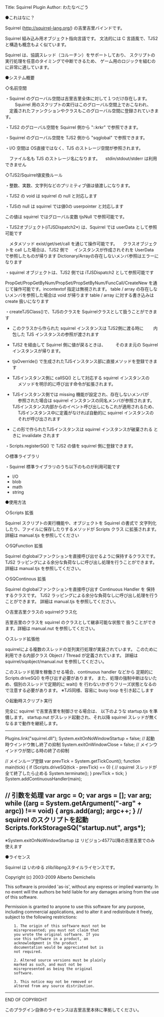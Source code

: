 ﻿Title: Squirrel Plugin
Author: わたなべごう

●これはなに？

Squirrel (http://squirrel-lang.org/) の吉里吉里バインドです。

Squirrel 組み込み用オブジェクト指向言語です。
文法的には C 言語風で、TJS2 と構造も概念もよく似ています。

Squirrel は、協調スレッド（コルーチン）をサポートしており、
スクリプトの実行処理を任意のタイミングで中断できるため、
ゲーム用のロジックを組むのに非常に適しています。

●システム概要

◇名前空間

・Squirrel のグローバル空間は吉里吉里全体に対して１つだけ存在します。
　
　Squirrel 用のスクリプトの実行はこのグローバル空間上でおこなわれ、
　定義されたファンクションやクラスもこのグローバル空間に登録されていきます。

・TJS2 のグローバル空間を Squirrel 側から "::krkr" で参照できます。

・Squirrel のグローバル空間を TJS2 側から "sqglobal" で参照できます。

・I/O 空間は OS直接ではなく、TJS のストレージ空間が参照されます。

　ファイル名も TJS のストレージ名になります。
　stdin/stdout/stderr は利用できません

◇TJS2/Squirrel値変換ルール

・整数、実数、文字列などのプリミティブ値は値渡しになります。

・TJS2 の void は squirrel の null と対応します

・TJSの null は squirrel では値0の userpointer と対応します

  この値は squirrel ではグローバル変数 tjsNull で参照可能です。

・TJS2オブジェクト(iTJSDispatch2*) は、Squirrel では userData として参照可能です

　メタメソッド exist/get/set/call を通じて操作可能です。
　クラスオブジェクトを call した場合は、TJS2 側で
　インスタンスが作成されそれを UserData で参照したものが帰ります
  Dictionary/Arrayの存在しないメンバ参照はエラーになります

・squirrel オブジェクトは、TJS2 側では iTJSDispatch2 として参照可能です

  PropGet/PropGetByNum/PropSet/PropSetByNum/FuncCall/CreateNew 
  を通じて操作可能です。incontextof 指定は無視されます。
  table / array の存在しないメンバを参照した場合は void が帰ります
  table / array に対する書き込みは create 扱いになります

・createTJSClass()で、TJSのクラスを Squirrelクラスとして扱うことができます

  - このクラスから作られた squirrel インスタンスは TJS2側に渡る時に
　　内包した TJS インスタンスの参照が渡されます

  - TJS2 を経由して Squirrel 側に値が戻るときは、
　　そのまま元の Squirrelインスタンスが帰ります。

  - tjsOverride() で生成されたTJSインスタンス部に直接メソッドを登録できます

  - TJSインスタンス側に callSQ() として対応する squirrel インスタンスの
　  メソッドを明示的に呼び出す命令が拡張されます。

  - TJSインスタンス側では missing 機能が設定され、存在しないメンバが
　  参照された場合は squirrel インスタンスの同名メンバが参照されます。
    TJSインスタンス内部からのイベント呼び出しにもこれが適用されるため、
　  TJSインスタンス中に定義がなければ自動的に squirrel インスタンスの
　  それが呼び出されます
  
  - この形で作られたTJSインスタンスは squirrel インスタンスが破棄される
    ときに invalidate されます

・Scripts.registerSQ() で TJS2 の値を squirrel 側に登録できます。

◇標準ライブラリ

・Squirrel 標準ライブラリのうち以下のものが利用可能です

  - I/O
  - blob
  - math
  - string

●使用方法

◇Scripts 拡張

Squirrel スクリプトの実行機能や、オブジェクトを Squirrel の書式で
文字列化したり、ファイルに保存したりするメソッドが Scripts クラス
に拡張されます。詳細は manual.tjs を参照してください

◇SQFunction 拡張

Squirrel のglobalファンクションを直接呼び出せるように保持するクラスです。
TJS2 ラッピングによる余分な負荷なしに呼び出し処理を行うことができます。
詳細は manual.tjs を参照してください。

◇SQContinous 拡張

Squirrel のglobalファンクションを直接呼び出す Continuous Handler を
保持するクラスです。
TJS2 ラッピングによる余分な負荷なしに呼び出し処理を行うことができます。
詳細は manual.tjs を参照してください。

◇吉里吉里クラスの squirrelクラス化

吉里吉里のクラスを squirrel のクラスとして継承可能な状態で
扱うことができます。詳細は manual.nut を参照してください。

◇スレッド拡張他

squirrelによる複数のスレッドの並列実行処理が実装されています。
このために利用できる内部クラス Object / Thread が定義されています。
詳細は squirrel/sqobject/manual.nut を参照してください。

このスレッド処理を稼働させる場合、continuous handler などから
定期的に Scripts.driveSQ() を呼び出す必要があります。
また、処理の強制中断はないため、個別のスレッドで定期的に wait() を
行わないかぎりフリーズ状態となるので注意する必要があります。
※TJS同様、容易に busy loop を引き起こします

◇起動時スクリプト実行

完全に squirrel で吉里吉里を制御させる場合は、
以下のような startup.tjs を準備します。
startup.nut がスレッド起動され、それ以降 squirrel 
スレッドが無くなるまで動作を継続します。

-----------------------------------------------------------------------------
Plugins.link("squirrel.dll");
System.exitOnNoWindowStartup = false; // 起動時ウインドウ無し終了の抑制
System.exitOnWindowClose = false; // メインウインドウが閉じる時の終了の抑制

// メインループ登録
var prevTick = System.getTickCount();
function main(tick)
{
	if (Scripts.driveSQ(tick - prevTick) == 0) {
		// squirrel スレッドが全て終了したら止める
		System.terminate();
	}
	prevTick = tick;
}
System.addContinuousHandler(main);

// 引数を処理
var argc = 0;
var args = [];
var arg;
while ((arg = System.getArgument("-arg" + argc)) !== void) {
	args.add(arg);
	argc++;
}
// squirrel のスクリプトを起動
Scripts.forkStorageSQ("startup.nut", args*);
-----------------------------------------------------------------------------

※System.exitOnNoWindowStartup は リビジョン4577以降の吉里吉里でのみ使えます

●ライセンス

Squirrel は いわゆる zlib/libpngスタイルライセンスです。

Copyright (c) 2003-2009 Alberto Demichelis

This software is provided 'as-is', without any 
express or implied warranty. In no event will the 
authors be held liable for any damages arising from 
the use of this software.

Permission is granted to anyone to use this software 
for any purpose, including commercial applications, 
and to alter it and redistribute it freely, subject 
to the following restrictions:

		1. The origin of this software must not be 
		misrepresented; you must not claim that 
		you wrote the original software. If you 
		use this software in a product, an 
		acknowledgment in the product 
		documentation would be appreciated but is 
		not required.

		2. Altered source versions must be plainly 
		marked as such, and must not be 
		misrepresented as being the original 
		software.

		3. This notice may not be removed or 
		altered from any source distribution.
-----------------------------------------------------
END OF COPYRIGHT

このプラグイン自体のライセンスは吉里吉里本体に準拠してください。
